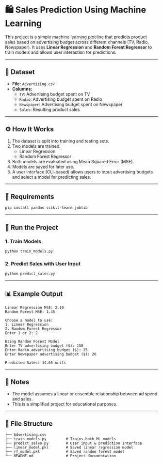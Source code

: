 
# 🛍️ Sales Prediction Using Machine Learning

This project is a simple machine learning pipeline that predicts product sales based on advertising budget across different channels (TV, Radio, Newspaper). It uses **Linear Regression** and **Random Forest Regressor** to train models and allows user interaction for predictions.

---

## 📁 Dataset

- **File:** `Advertising.csv`
- **Columns:**
  - `TV`: Advertising budget spent on TV
  - `Radio`: Advertising budget spent on Radio
  - `Newspaper`: Advertising budget spent on Newspaper
  - `Sales`: Resulting product sales

---

## ⚙️ How It Works

1. The dataset is split into training and testing sets.
2. Two models are trained:
   - Linear Regression
   - Random Forest Regressor
3. Both models are evaluated using Mean Squared Error (MSE).
4. Models are saved for later use.
5. A user interface (CLI-based) allows users to input advertising budgets and select a model for predicting sales.

---

## 🧪 Requirements

```bash
pip install pandas scikit-learn joblib
```

---

## 🚀 Run the Project

### 1. Train Models

```bash
python train_models.py
```

### 2. Predict Sales with User Input

```bash
python predict_sales.py
```

---

## 📊 Example Output

```
Linear Regression MSE: 2.10
Random Forest MSE: 1.45

Choose a model to use:
1. Linear Regression
2. Random Forest Regressor
Enter 1 or 2: 2

Using Random Forest Model
Enter TV advertising budget ($): 150
Enter Radio advertising budget ($): 25
Enter Newspaper advertising budget ($): 20

Predicted Sales: 14.65 units
```

---

## 📌 Notes

- The model assumes a linear or ensemble relationship between ad spend and sales.
- This is a simplified project for educational purposes.

---

## 📁 File Structure

```
├── Advertising.csv
├── train_models.py         # Trains both ML models
├── predict_sales.py        # User input & prediction interface
├── linear_model.pkl        # Saved linear regression model
├── rf_model.pkl            # Saved random forest model
└── README.md               # Project documentation
```

